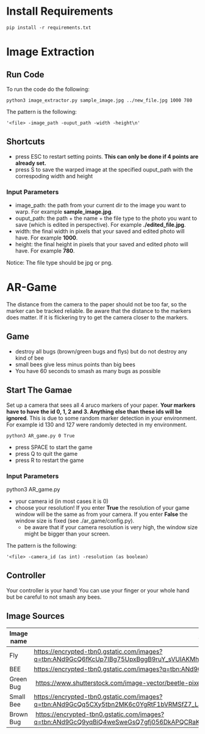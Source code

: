 # Install Requirements
```
pip install -r requirements.txt
```

# Image Extraction

## Run Code
To run the code do the following:

```
python3 image_extractor.py sample_image.jpg ../new_file.jpg 1000 780
```

The pattern is the following:

``'<file> -image_path -ouput_path -width -height\n'``


## Shortcuts

- press ESC to restart setting points. **This can only be done if 4 points are already set.**
- press S to save the warped image at the specified ouput_path with the correspoding width and height



### Input Parameters
- image_path: the path from your current dir to the image you want to warp. For example **sample_image.jpg**.
- ouput_path: the path + the name + the file type to the photo you want to save (which is edited in perspective). For example **./edited_file.jpg**.
- width: the final width in pixels that your saved and edited photo will have. For example **1000**.
- height: the final height in pixels that your saved and edited photo will have. For example **780**.


Notice: The file type should be jpg or png.


# AR-Game
The distance from the camera to the paper should not be too far, so the marker can be tracked reliable.
Be aware that the distance to the markers does matter. If it is flickering try to get the camera closer to the markers.


## Game
- destroy all bugs (brown/green bugs and flys) but do not destroy any kind of bee
- small bees give less minus points than big bees
- You have 60 seconds to smash as many bugs as possible


## Start The Gamae
Set up a camera that sees all 4 aruco markers of your paper. **Your markers have to have the id 0, 1, 2 and 3. Anything else than these ids will be ignored**. This is due to some random marker detection in your environment. For example id 130 and 127 were randomly detected in my environment.

```
python3 AR_game.py 0 True
```

- press SPACE to start the game
- press Q to quit the game
- press R to restart the game

### Input Parameters

python3 AR_game.py 

- your camera id (in most cases it is 0)
- choose your resolution! If you enter **True** the resolution of your game window will be the same as from your camera. If you enter **False** the window size is fixed (see ./ar_game/config.py).
    - be aware that if your camera resolution is very high, the window size might be bigger than your screen.

The pattern is the following:

``'<file> -camera_id (as int) -resolution (as boolean)``

## Controller

Your controller is your hand! You can use your finger or your whole hand but be careful to not smash any bees.


## Image Sources

| Image name | Source |
|------------|--------|
|Fly | https://encrypted-tbn0.gstatic.com/images?q=tbn:ANd9GcQ6fKcUp7IBg75UpxBggB9ruY_sVUIAKMhbMUgFQ0XjGsQq4Fasr_vns7lHueOn2jP3B6M&usqp=CAU|
|BEE | https://encrypted-tbn0.gstatic.com/images?q=tbn:ANd9GcQ9xjJRdfRr0Yd9W3l7dqr8Wt9_wxmELFTagA&s|
|  Green Bug | https://www.shutterstock.com/image-vector/beetle-pixel-art-potato-bug-260nw-1912842055.jpg|
|Small Bee | https://encrypted-tbn0.gstatic.com/images?q=tbn:ANd9GcQq5CXy5tbn2MK6c0YgRtF1bVRMSfZ7_Lay3wgt51mG_m47JXwXkHA6GSO3CITnBWmou1E&usqp=CAU |
|Brown Bug | https://encrypted-tbn0.gstatic.com/images?q=tbn:ANd9GcQ9yqBiQ4weSweGsQ7gfj056DkAPQCRaKJWYrKPSLTZkL1lIL5S5uyUuyERJEf81fqDrYE&usqp=CAU|
